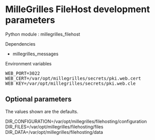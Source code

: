 # MilleGrilles FileHost development parameters

Python module : millegrilles_filehost

Dependencies

* millegrilles_messages

Environment variables

<pre>
WEB_PORT=3022
WEB_CERT=/var/opt/millegrilles/secrets/pki.web.cert
WEB_KEY=/var/opt/millegrilles/secrets/pki.web.cle
</pre>

## Optional parameters

The values shown are the defaults.

DIR_CONFIGURATION=/var/opt/millegrilles/filehosting/configuration
DIR_FILES=/var/opt/millegrilles/filehosting/files
DIR_DATA=/var/opt/millegrilles/filehosting/data
